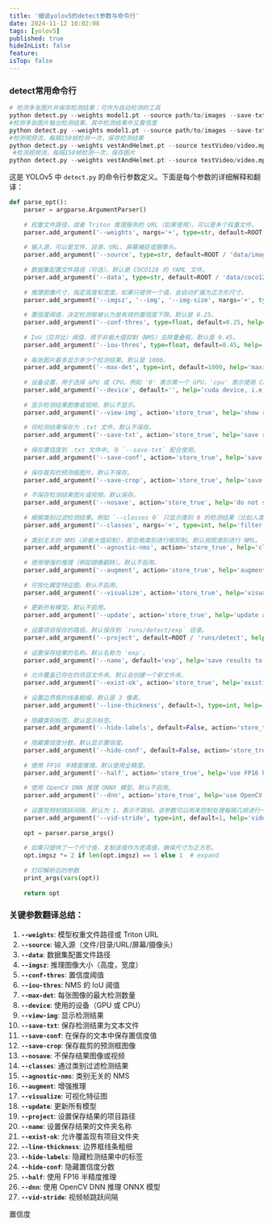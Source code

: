```yaml
---
title: '细说yolov5的detect参数与命令行'
date: 2024-11-12 10:02:08
tags: [yolov5]
published: true
hideInList: false
feature: 
isTop: false
---
```

### detect常用命令行
```python
# 检测多张图片并保存检测结果；可作为自动检测的工具
python detect.py --weights model1.pt --source path/to/images --save-txt
#检测多张图片输出检测结果，其中检测结果中又置信度
python detect.py --weights model1.pt --source path/to/images --save-txt --save-conf
#检测视频流，每隔150帧检测一次，保存检测结果
python detect.py --weights vestAndHelmet.pt --source testVideo/video.mp4 --save-txt --vid-stride 150
 #检测视频流，每隔150帧检测一次，保存图片
python detect.py --weights vestAndHelmet.pt --source testVideo/video.mp4  --save-txt --save-crop --vid-stride 25
```

这是 YOLOv5 中 `detect.py` 的命令行参数定义。下面是每个参数的详细解释和翻译：

```python
def parse_opt():
    parser = argparse.ArgumentParser()
    
    # 权重文件路径，或者 Triton 推理服务的 URL（如果使用）。可以是多个权重文件。
    parser.add_argument('--weights', nargs='+', type=str, default=ROOT / 'yolov5s.pt', help='model path or triton URL')
    
    # 输入源，可以是文件、目录、URL、屏幕捕捉或摄像头。
    parser.add_argument('--source', type=str, default=ROOT / 'data/images', help='file/dir/URL/glob/screen/0(webcam)')
    
    # 数据集配置文件路径（可选）。默认是 COCO128 的 YAML 文件。
    parser.add_argument('--data', type=str, default=ROOT / 'data/coco128.yaml', help='(optional) dataset.yaml path')
    
    # 推理图像尺寸，指定高度和宽度。如果只提供一个值，会自动扩展为正方形尺寸。
    parser.add_argument('--imgsz', '--img', '--img-size', nargs='+', type=int, default=[640], help='inference size h,w')
    
    # 置信度阈值，决定检测框被认为是有效的置信度下限。默认是 0.25。
    parser.add_argument('--conf-thres', type=float, default=0.25, help='confidence threshold')
    
    # IoU（交并比）阈值，用于非极大值抑制（NMS）去除重叠框。默认是 0.45。
    parser.add_argument('--iou-thres', type=float, default=0.45, help='NMS IoU threshold')
    
    # 每张图片最多显示多少个检测结果。默认是 1000。
    parser.add_argument('--max-det', type=int, default=1000, help='maximum detections per image')
    
    # 设备设置，用于选择 GPU 或 CPU。例如 '0' 表示第一个 GPU，'cpu' 表示使用 CPU。
    parser.add_argument('--device', default='', help='cuda device, i.e. 0 or 0,1,2,3 or cpu')
    
    # 显示检测结果图像或视频。默认不显示。
    parser.add_argument('--view-img', action='store_true', help='show results')
    
    # 将检测结果保存为 .txt 文件。默认不保存。
    parser.add_argument('--save-txt', action='store_true', help='save results to *.txt')
    
    # 保存置信度到 .txt 文件中。与 `--save-txt` 配合使用。
    parser.add_argument('--save-conf', action='store_true', help='save confidences in --save-txt labels')
    
    # 保存裁剪的预测框图片。默认不保存。
    parser.add_argument('--save-crop', action='store_true', help='save cropped prediction boxes')
    
    # 不保存检测结果图片或视频。默认保存。
    parser.add_argument('--nosave', action='store_true', help='do not save images/videos')
    
    # 根据类别过滤检测结果。例如 `--classes 0` 只显示类别 0 的检测结果（比如人类），可以指定多个类别。
    parser.add_argument('--classes', nargs='+', type=int, help='filter by class: --classes 0, or --classes 0 2 3')
    
    # 类别无关的 NMS（非极大值抑制），即忽略类别进行框抑制。默认按照类别进行 NMS。
    parser.add_argument('--agnostic-nms', action='store_true', help='class-agnostic NMS')
    
    # 使用增强的推理（例如镜像翻转）。默认不启用。
    parser.add_argument('--augment', action='store_true', help='augmented inference')
    
    # 可视化模型特征图。默认不启用。
    parser.add_argument('--visualize', action='store_true', help='visualize features')
    
    # 更新所有模型。默认不启用。
    parser.add_argument('--update', action='store_true', help='update all models')
    
    # 设置项目保存的路径。默认保存到 `runs/detect/exp` 目录。
    parser.add_argument('--project', default=ROOT / 'runs/detect', help='save results to project/name')
    
    # 设置保存结果的名称。默认名称为 'exp'。
    parser.add_argument('--name', default='exp', help='save results to project/name')
    
    # 允许覆盖已存在的项目文件夹。默认会创建一个新文件夹。
    parser.add_argument('--exist-ok', action='store_true', help='existing project/name ok, do not increment')
    
    # 设置边界框的线条粗细，默认是 3 像素。
    parser.add_argument('--line-thickness', default=3, type=int, help='bounding box thickness (pixels)')
    
    # 隐藏类别标签。默认显示标签。
    parser.add_argument('--hide-labels', default=False, action='store_true', help='hide labels')
    
    # 隐藏置信度分数。默认显示置信度。
    parser.add_argument('--hide-conf', default=False, action='store_true', help='hide confidences')
    
    # 使用 FP16 半精度推理。默认使用全精度。
    parser.add_argument('--half', action='store_true', help='use FP16 half-precision inference')
    
    # 使用 OpenCV DNN 推理 ONNX 模型。默认不启用。
    parser.add_argument('--dnn', action='store_true', help='use OpenCV DNN for ONNX inference')
    
    # 设置视频帧跳跃间隔，默认为 1，表示不跳帧。该参数可以用来控制处理每隔几帧进行一次推理。
    parser.add_argument('--vid-stride', type=int, default=1, help='video frame-rate stride')
    
    opt = parser.parse_args()
    
    # 如果只提供了一个尺寸值，复制该值作为宽高值，确保尺寸为正方形。
    opt.imgsz *= 2 if len(opt.imgsz) == 1 else 1  # expand
    
    # 打印解析后的参数
    print_args(vars(opt))
    
    return opt
```

### 关键参数翻译总结：
1. **`--weights`**: 模型权重文件路径或 Triton URL
2. **`--source`**: 输入源（文件/目录/URL/屏幕/摄像头）
3. **`--data`**: 数据集配置文件路径
4. **`--imgsz`**: 推理图像大小（高度，宽度）
5. **`--conf-thres`**: 置信度阈值
6. **`--iou-thres`**: NMS 的 IoU 阈值
7. **`--max-det`**: 每张图像的最大检测数量
8. **`--device`**: 使用的设备（GPU 或 CPU）
9. **`--view-img`**: 显示检测结果
10. **`--save-txt`**: 保存检测结果为文本文件
11. **`--save-conf`**: 在保存的文本中保存置信度值
12. **`--save-crop`**: 保存裁剪的预测框图像
13. **`--nosave`**: 不保存结果图像或视频
14. **`--classes`**: 通过类别过滤检测结果
15. **`--agnostic-nms`**: 类别无关的 NMS
16. **`--augment`**: 增强推理
17. **`--visualize`**: 可视化特征图
18. **`--update`**: 更新所有模型
19. **`--project`**: 设置保存结果的项目路径
20. **`--name`**: 设置保存结果的文件夹名称
21. **`--exist-ok`**: 允许覆盖现有项目文件夹
22. **`--line-thickness`**: 边界框线条粗细
23. **`--hide-labels`**: 隐藏检测结果中的标签
24. **`--hide-conf`**: 隐藏置信度分数
25. **`--half`**: 使用 FP16 半精度推理
26. **`--dnn`**: 使用 OpenCV DNN 推理 ONNX 模型
27. **`--vid-stride`**: 视频帧跳跃间隔
    

置信度